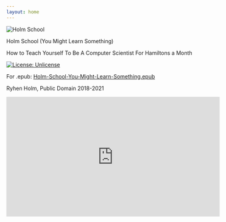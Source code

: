 ```yaml
---
layout: home
---
```


![Holm School](https://raw.githubusercontent.com/ryheimat/holm-school/master/small_banner.png)

Holm School (You Might Learn Something)

How to Teach Yourself To Be A Computer Scientist For Hamiltons a Month

[![License: Unlicense](https://img.shields.io/badge/license-Unlicense-blue.svg)](http://unlicense.org/)

For .epub:
[Holm-School-You-Might-Learn-Something.epub](https://raw.githubusercontent.com/ryheimat/holm-school/master/Holm-School-You-Might-Learn-Something.epub)

Ryhen Holm, Public Domain 2018-2021

<iframe width="560" height="315" src="https://www.youtube.com/embed/AUW4vUVc878" title="YouTube video player" frameborder="0" allow="accelerometer; autoplay; clipboard-write; encrypted-media; gyroscope; picture-in-picture" allowfullscreen></iframe>
